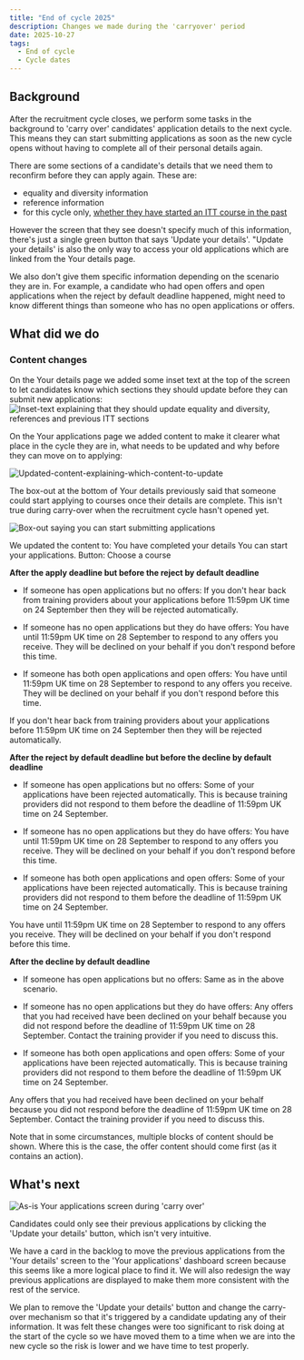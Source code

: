 ```yaml
---
title: "End of cycle 2025"
description: Changes we made during the 'carryover' period
date: 2025-10-27
tags:
  - End of cycle
  - Cycle dates
---
```

## Background
After the recruitment cycle closes, we perform some tasks in the background to 'carry over' candidates' application details to the next cycle. This means they can start submitting applications as soon as the new cycle opens without having to complete all of their personal details again.

There are some sections of a candidate's details that we need them to reconfirm before they can apply again. These are: 
* equality and diversity information
* reference information
* for this cycle only, [whether they have started an ITT course in the past](https://becoming-a-teacher.design-history.education.gov.uk/apply-for-teacher-training/disclose-previous-itt/)

However the screen that they see doesn't specify much of this information, there's just a single green button that says 'Update your details'. "Update your details' is also the only way to access your old applications which are linked from the Your details page.

We also don't give them specific information depending on the scenario they are in. For example, a candidate who had open offers and open applications when the reject by default deadline happened, might need to know different things than someone who has no open applications or offers.

## What did we do
### Content changes
On the Your details page we added some inset text at the top of the screen to let candidates know which sections they should update before they can submit new applications:
![Inset-text explaining that they should update equality and diversity, references and previous ITT sections](your-details.png)

On the Your applications page we added content to make it clearer what place in the cycle they are in, what needs to be updated and why before they can move on to applying:

![Updated-content-explaining-which-content-to-update](carry-over-new-content.png)

The box-out at the bottom of Your details previously said that someone could start applying to courses once their details are complete. This isn't true during carry-over when the recruitment cycle hasn't opened yet.

![Box-out saying you can start submitting applications](as-is-start-applications.png)

We updated the content to:
You have completed your details
You can start your applications.
Button: Choose a course

**After the apply deadline but before the reject by default deadline**
* If someone has open applications but no offers:
If you don't hear back from training providers about your applications before 11:59pm UK time on 24 September then they will be rejected automatically.

* If someone has no open applications but they do have offers:
You have until 11:59pm UK time on 28 September to respond to any offers you receive. They will be declined on your behalf if you don't respond before this time.

* If someone has both open applications and open offers:
You have until 11:59pm UK time on 28 September to respond to any offers you receive. They will be declined on your behalf if you don't respond before this time.

If you don't hear back from training providers about your applications before 11:59pm UK time on 24 September then they will be rejected automatically.

**After the reject by default deadline but before the decline by default deadline**

* If someone has open applications but no offers:
Some of your applications have been rejected automatically. This is because training providers did not respond to them before the deadline of 11:59pm UK time on 24 September.

* If someone has no open applications but they do have offers:
You have until 11:59pm UK time on 28 September to respond to any offers you receive. They will be declined on your behalf if you don't respond before this time.

* If someone has both open applications and open offers:
Some of your applications have been rejected automatically. This is because training providers did not respond to them before the deadline of 11:59pm UK time on 24 September.

You have until 11:59pm UK time on 28 September to respond to any offers you receive. They will be declined on your behalf if you don't respond before this time.

**After the decline by default deadline**

* If someone has open applications but no offers:
Same as in the above scenario.

* If someone has no open applications but they do have offers:
Any offers that you had received have been declined on your behalf because you did not respond before the deadline of 11:59pm UK time on 28 September. Contact the training provider if you need to discuss this.

* If someone has both open applications and open offers:
Some of your applications have been rejected automatically. This is because training providers did not respond to them before the deadline of 11:59pm UK time on 24 September.

Any offers that you had received have been declined on your behalf because you did not respond before the deadline of 11:59pm UK time on 28 September. Contact the training provider if you need to discuss this.

Note that in some circumstances, multiple blocks of content should be shown. Where this is the case, the offer content should come first (as it contains an action).

## What's next
![As-is Your applications screen during 'carry over'](as-is-carry-over.png)

Candidates could only see their previous applications by clicking the 'Update your details' button, which isn't very intuitive.

We have a card in the backlog to move the previous applications from the 'Your details' screen to the 'Your applications' dashboard screen because this seems like a more logical place to find it. We will also redesign the way previous applications are displayed to make them more consistent with the rest of the service.

We plan to remove the 'Update your details' button and change the carry-over mechanism so that it's triggered by a candidate updating any of their information. It was felt these changes were too significant to risk doing at the start of the cycle so we have moved them to a time when we are into the new cycle so the risk is lower and we have time to test properly.
